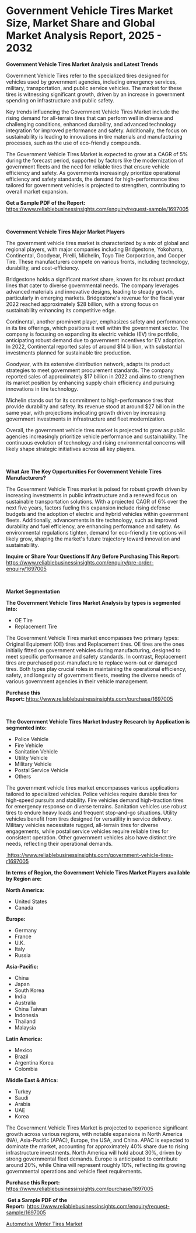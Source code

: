 <p><h1>Government Vehicle Tires Market Size, Market Share and Global Market Analysis Report, 2025 - 2032</h1></p><p><strong>Government Vehicle Tires Market Analysis and Latest Trends</strong></p>
<p><p>Government Vehicle Tires refer to the specialized tires designed for vehicles used by government agencies, including emergency services, military, transportation, and public service vehicles. The market for these tires is witnessing significant growth, driven by an increase in government spending on infrastructure and public safety. </p><p>Key trends influencing the Government Vehicle Tires Market include the rising demand for all-terrain tires that can perform well in diverse and challenging conditions, enhanced durability, and advanced technology integration for improved performance and safety. Additionally, the focus on sustainability is leading to innovations in tire materials and manufacturing processes, such as the use of eco-friendly compounds.</p><p>The Government Vehicle Tires Market is expected to grow at a CAGR of 5% during the forecast period, supported by factors like the modernization of government fleets and the need for reliable tires that ensure vehicle efficiency and safety. As governments increasingly prioritize operational efficiency and safety standards, the demand for high-performance tires tailored for government vehicles is projected to strengthen, contributing to overall market expansion.</p></p>
<p><strong>Get a Sample PDF of the Report:&nbsp;</strong> <a href="https://www.reliablebusinessinsights.com/enquiry/request-sample/1697005?utm_campaign=84&utm_medium=2&utm_source=Github&utm_content=ia&utm_term=08012025&utm_id=government-vehicle-tires">https://www.reliablebusinessinsights.com/enquiry/request-sample/1697005</a></p>
<p>&nbsp;</p>
<p><strong>Government Vehicle Tires Major Market Players</strong></p>
<p><p>The government vehicle tires market is characterized by a mix of global and regional players, with major companies including Bridgestone, Yokohama, Continental, Goodyear, Pirelli, Michelin, Toyo Tire Corporation, and Cooper Tire. These manufacturers compete on various fronts, including technology, durability, and cost-efficiency.</p><p>Bridgestone holds a significant market share, known for its robust product lines that cater to diverse governmental needs. The company leverages advanced materials and innovative designs, leading to steady growth, particularly in emerging markets. Bridgestone's revenue for the fiscal year 2022 reached approximately $28 billion, with a strong focus on sustainability enhancing its competitive edge.</p><p>Continental, another prominent player, emphasizes safety and performance in its tire offerings, which positions it well within the government sector. The company is focusing on expanding its electric vehicle (EV) tire portfolio, anticipating robust demand due to government incentives for EV adoption. In 2022, Continental reported sales of around $14 billion, with substantial investments planned for sustainable tire production.</p><p>Goodyear, with its extensive distribution network, adapts its product strategies to meet government procurement standards. The company reported sales of approximately $17 billion in 2022 and aims to strengthen its market position by enhancing supply chain efficiency and pursuing innovations in tire technology.</p><p>Michelin stands out for its commitment to high-performance tires that provide durability and safety. Its revenue stood at around $27 billion in the same year, with projections indicating growth driven by increasing government investments in infrastructure and fleet modernization.</p><p>Overall, the government vehicle tires market is projected to grow as public agencies increasingly prioritize vehicle performance and sustainability. The continuous evolution of technology and rising environmental concerns will likely shape strategic initiatives across all key players.</p></p>
<p>&nbsp;</p>
<p><strong>What Are The Key Opportunities For Government Vehicle Tires Manufacturers?</strong></p>
<p><p>The Government Vehicle Tires market is poised for robust growth driven by increasing investments in public infrastructure and a renewed focus on sustainable transportation solutions. With a projected CAGR of 6% over the next five years, factors fueling this expansion include rising defense budgets and the adoption of electric and hybrid vehicles within government fleets. Additionally, advancements in tire technology, such as improved durability and fuel efficiency, are enhancing performance and safety. As environmental regulations tighten, demand for eco-friendly tire options will likely grow, shaping the market's future trajectory toward innovation and sustainability.</p></p>
<p><strong>Inquire or Share Your Questions If Any Before Purchasing This Report:</strong> <a href="https://www.reliablebusinessinsights.com/enquiry/pre-order-enquiry/1697005?utm_campaign=84&utm_medium=2&utm_source=Github&utm_content=ia&utm_term=08012025&utm_id=government-vehicle-tires">https://www.reliablebusinessinsights.com/enquiry/pre-order-enquiry/1697005</a></p>
<p>&nbsp;</p>
<p><strong>Market Segmentation</strong></p>
<p><strong>The Government Vehicle Tires Market Analysis by types is segmented into:</strong></p>
<p><ul><li>OE Tire</li><li>Replacement Tire</li></ul></p>
<p><p>The Government Vehicle Tires market encompasses two primary types: Original Equipment (OE) tires and Replacement tires. OE tires are the ones initially fitted on government vehicles during manufacturing, designed to meet specific performance and safety standards. In contrast, Replacement tires are purchased post-manufacture to replace worn-out or damaged tires. Both types play crucial roles in maintaining the operational efficiency, safety, and longevity of government fleets, meeting the diverse needs of various government agencies in their vehicle management.</p></p>
<p><strong>Purchase this Report:&nbsp;</strong><a href="https://www.reliablebusinessinsights.com/purchase/1697005?utm_campaign=84&utm_medium=2&utm_source=Github&utm_content=ia&utm_term=08012025&utm_id=government-vehicle-tires">https://www.reliablebusinessinsights.com/purchase/1697005</a></p>
<p>&nbsp;</p>
<p><strong>The Government Vehicle Tires Market Industry Research by Application is segmented into:</strong></p>
<p><ul><li>Police Vehicle</li><li>Fire Vehicle</li><li>Sanitation Vehicle</li><li>Utility Vehicle</li><li>Military Vehicle</li><li>Postal Service Vehicle</li><li>Others</li></ul></p>
<p><p>The government vehicle tires market encompasses various applications tailored to specialized vehicles. Police vehicles require durable tires for high-speed pursuits and stability. Fire vehicles demand high-traction tires for emergency response on diverse terrains. Sanitation vehicles use robust tires to endure heavy loads and frequent stop-and-go situations. Utility vehicles benefit from tires designed for versatility in service delivery. Military vehicles necessitate rugged, all-terrain tires for diverse engagements, while postal service vehicles require reliable tires for consistent operation. Other government vehicles also have distinct tire needs, reflecting their operational demands.</p></p>
<p><a href="https://www.reliablebusinessinsights.com/government-vehicle-tires-r1697005?utm_campaign=84&utm_medium=2&utm_source=Github&utm_content=ia&utm_term=08012025&utm_id=government-vehicle-tires">&nbsp;https://www.reliablebusinessinsights.com/government-vehicle-tires-r1697005</a></p>
<p><strong>In terms of Region, the Government Vehicle Tires Market Players available by Region are:</strong></p>
<p>
    <p> <strong> North America: </strong>
        <ul>
            <li>United States</li>
            <li>Canada</li>
        </ul>
        </p> 
    <p> <strong> Europe: </strong>
        <ul>
            <li>Germany</li>
            <li>France</li>
            <li>U.K.</li>
            <li>Italy</li>
            <li>Russia</li>
        </ul>
        </p> 
    <p> <strong> Asia-Pacific: </strong>
        <ul>
            <li>China</li>
            <li>Japan</li>
            <li>South Korea</li>
            <li>India</li>
            <li>Australia</li>
            <li>China Taiwan</li>
            <li>Indonesia</li>
            <li>Thailand</li>
            <li>Malaysia</li>
        </ul>
        </p> 
    <p> <strong> Latin America: </strong>
        <ul>
            <li>Mexico</li>
            <li>Brazil</li>
            <li>Argentina Korea</li>
            <li>Colombia</li>
        </ul>
        </p> 
    <p> <strong> Middle East & Africa: </strong>
        <ul>
            <li>Turkey</li>
            <li>Saudi</li>
            <li>Arabia</li>
            <li>UAE</li>
            <li>Korea</li>
        </ul>
    </p>
    </p>
<p><p>The Government Vehicle Tires Market is projected to experience significant growth across various regions, with notable expansions in North America (NA), Asia-Pacific (APAC), Europe, the USA, and China. APAC is expected to dominate the market, accounting for approximately 40% share due to rising infrastructure investments. North America will hold about 30%, driven by strong governmental fleet demands. Europe is anticipated to contribute around 20%, while China will represent roughly 10%, reflecting its growing governmental operations and vehicle fleet requirements.</p></p>
<p><strong>Purchase this Report: </strong><a href="https://www.reliablebusinessinsights.com/purchase/1697005?utm_campaign=84&utm_medium=2&utm_source=Github&utm_content=ia&utm_term=08012025&utm_id=government-vehicle-tires">https://www.reliablebusinessinsights.com/purchase/1697005</a></p>
<p>&nbsp;<strong>Get a Sample PDF of the Report:&nbsp;&nbsp;</strong><a href="https://www.reliablebusinessinsights.com/enquiry/request-sample/1697005?utm_campaign=84&utm_medium=2&utm_source=Github&utm_content=ia&utm_term=08012025&utm_id=government-vehicle-tires">https://www.reliablebusinessinsights.com/enquiry/request-sample/1697005</a></p>
<p><strong></strong></p>
<p><p><a href="https://github.com/cheryjhonson/Market-Research-Report-List-1/blob/main/automotive-winter-tires-market.md?utm_campaign=84&utm_medium=2&utm_source=Github&utm_content=ia&utm_term=08012025&utm_id=government-vehicle-tires">Automotive Winter Tires Market</a></p></p>